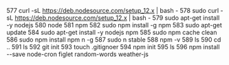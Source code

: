   577  curl -sL https://deb.nodesource.com/setup_12.x | bash -
  578  sudo curl -sL https://deb.nodesource.com/setup_12.x | bash -
  579  sudo apt-get install -y nodejs
  580  node
  581  npm
  582  sudo npm install -g npm
  583  sudo apt-get update
  584  sudo apt-get install -y nodejs npm
  585  sudo npm cache clean
  586  sudo npm install npm n -g
  587  sudo n stable
  588  npm -v
  589  ls
  590  cd ..
  591  ls
  592  git init
  593  touch .gitignoer
  594  npm init
  595  ls
  596  npm install --save node-cron figlet random-words weather-js